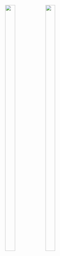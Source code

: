 <p>
<img src="https://user-images.githubusercontent.com/124056284/231052751-9757accd-2bec-4e86-a845-9b9cba08c9dd.png" width=25% height=45%>
<img src="https://user-images.githubusercontent.com/124056284/231052760-69959ec6-5305-493e-af02-b9d998e0493c.png" width=25% height=45%>
</p>

